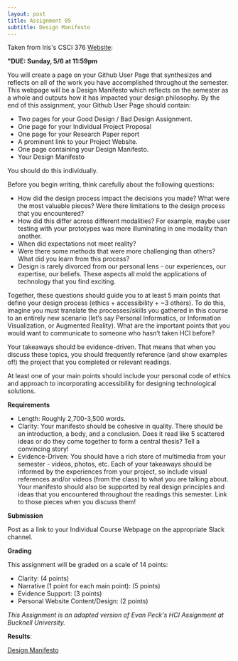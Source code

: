 ```yaml
---
layout: post
title: Assignment 05
subtitle: Design Manifesto
---
```


Taken from Iris's CSCI 376 [Website](https://sites.google.com/williams.edu/csci376-2018/assignments/design-manifesto?authuser=0):

**"DUE: Sunday, 5/6 at 11:59pm**

You will create a page on your Github User Page that synthesizes and reflects on all of the work you have accomplished throughout the semester. This webpage will be a Design Manifesto which reflects on the semester as a whole and outputs how it has impacted your design philosophy. By the end of this assignment, your Github User Page should contain:

- Two pages for your Good Design / Bad Design Assignment.
- One page for your Individual Project Proposal
- One page for your Research Paper report
- A prominent link to your Project Website.
- One page containing your Design Manifesto.
- Your Design Manifesto

You should do this individually.

Before you begin writing, think carefully about the following questions:

- How did the design process impact the decisions you made? What were the most valuable pieces? Were there limitations to the design process that you encountered?
- How did this differ across different modalities? For example, maybe user testing with your prototypes was more illuminating in one modality than another.
- When did expectations not meet reality?
- Were there some methods that were more challenging than others? What did you learn from this process?
- Design is rarely divorced from our personal lens - our experiences, our expertise, our beliefs. These aspects all mold the applications of technology that you find exciting.

Together, these questions should guide you to at least 5 main points that define your design process (ethics + accessibility + ~3 others). To do this, imagine you must translate the processes/skills you gathered in this course to an entirely new scenario (let’s say Personal Informatics, or Information Visualization, or Augmented Reality). What are the important points that you would want to communicate to someone who hasn’t taken HCI before?

Your takeaways should be evidence-driven. That means that when you discuss these topics, you should frequently reference (and show examples of!) the project that you completed or relevant readings.

At least one of your main points should include your personal code of ethics and approach to incorporating accessibility for designing technological solutions.

**Requirements**
- Length: Roughly 2,700-3,500 words.
- Clarity: Your manifesto should be cohesive in quality. There should be an introduction, a body, and a conclusion. Does it read like 5 scattered ideas or do they come together to form a central thesis? Tell a convincing story!
- Evidence-Driven: You should have a rich store of multimedia from your semester - videos, photos, etc. Each of your takeaways should be informed by the experiences from your project, so include visual references and/or videos (from the class) to what you are talking about. Your manifesto should also be supported by real design principles and ideas that you encountered throughout the readings this semester. Link to those pieces when you discuss them!

**Submission**

Post as a link to your Individual Course Webpage on the appropriate Slack channel.

**Grading**

This assignment will be graded on a scale of 14 points:
- Clarity: (4 points)
- Narrative (1 point for each main point): (5 points)
- Evidence Support: (3 points)
- Personal Website Content/Design: (2 points)

*This Assignment is an adapted version of Evan Peck's HCI Assignment at Bucknell University.*

**Results**:

[Design Manifesto](https://alyssawang.github.io/csci376/design-manifesto/)
